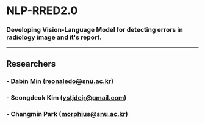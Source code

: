 # NLP-RRED2.0

### Developing Vision-Language Model for detecting errors in radiology image and it's report. 
--- 
## Researchers
### - Dabin Min (reonaledo@snu.ac.kr)
### - Seongdeok Kim (ystjdejr@gmail.com)
### - Changmin Park (morphius@snu.ac.kr) 